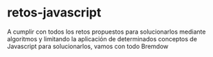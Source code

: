 # retos-javascript
A cumplir con todos los retos propuestos para solucionarlos mediante algoritmos y limitando la aplicación de determinados conceptos de Javascript para solucionarlos, vamos con todo Bremdow
